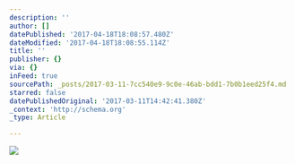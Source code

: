 ```yaml
---
description: ''
author: []
datePublished: '2017-04-18T18:08:57.480Z'
dateModified: '2017-04-18T18:08:55.114Z'
title: ''
publisher: {}
via: {}
inFeed: true
sourcePath: _posts/2017-03-11-7cc540e9-9c0e-46ab-bdd1-7b0b1eed25f4.md
starred: false
datePublishedOriginal: '2017-03-11T14:42:41.380Z'
_context: 'http://schema.org'
_type: Article

---
```

![](https://the-grid-user-content.s3-us-west-2.amazonaws.com/3d35e1c6-15ef-4d22-8c58-497c3252411d.jpg)